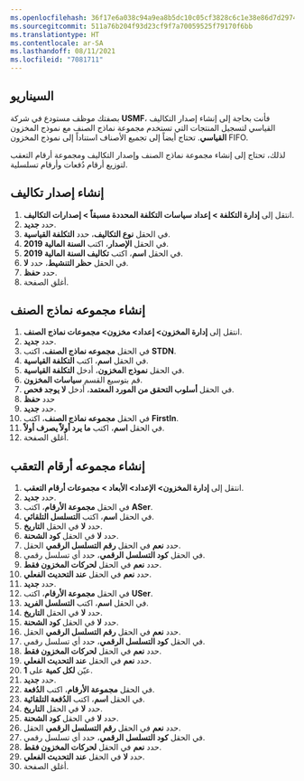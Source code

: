 ```yaml
---
ms.openlocfilehash: 36f17e6a038c94a9ea8b5dc10c05cf3828c6c1e38e86d7d2974bfddfe319d987
ms.sourcegitcommit: 511a76b204f93d23cf9f7a70059525f79170f6bb
ms.translationtype: HT
ms.contentlocale: ar-SA
ms.lasthandoff: 08/11/2021
ms.locfileid: "7081711"
---
```

## <a name="scenario"></a>السيناريو
بصفتك موظف مستودع في شركة **‎USMF**، فأنت بحاجة إلى إنشاء إصدار التكاليف القياسي لتسجيل المنتجات التي تستخدم مجموعة نماذج الصنف مع نموذج المخزون **القياسي**. تحتاج أيضاً إلى تجميع الأصناف استناداً إلى نموذج المخزون FIFO.

لذلك، تحتاج إلى إنشاء مجموعة نماذج الصنف وإصدار التكاليف ومجموعة أرقام التعقب لتوزيع أرقام دُفعات وأرقام تسلسلية.

## <a name="create-a-costing-version"></a>إنشاء إصدار تكاليف 

1.  انتقل إلى **إدارة التكلفة > إعداد سياسات التكلفة المحددة مسبقاً > إصدارات التكاليف**.
2.  حدد **جديد‏‎**.
3.  في الحقل **نوع التكاليف**، حدد **التكلفة القياسية**.
4.  في الحقل **الإصدار**، اكتب **السنة المالية 2019**.
5.  في الحقل **اسم**، اكتب **تكاليف السنة المالية 2019**.
6.  في الحقل **حظر التنشيط**، حدد **لا**.
7.  حدد **حفظ**.
8.  أغلق الصفحة.


## <a name="create-an-item-model-group"></a>إنشاء مجموعه نماذج الصنف 

1.  انتقل إلى **إدارة المخزون> إعداد> مخزون> مجموعات نماذج الصنف**.
2.  حدد **جديد**.
3.  في الحقل **مجموعه نماذج الصنف**، اكتب **STDN**.
4.  في الحقل **اسم**، اكتب **التكلفة القياسية**.
5.  في الحقل **نموذج المخزون**، أدخل **التكلفة القياسية**.
6.  قم بتوسيع القسم **سياسات المخزون**.
7.  في الحقل **أسلوب التحقق من المورد المعتمد**، أدخل **لا يوجد فحص**.
8.  حدد **حفظ**
8.  حدد **جديد**.
9.  في الحقل **مجموعه نماذج الصنف**، اكتب **FirstIn**.
10. في الحقل **اسم**، اكتب **ما يرد أولاً يصرف أولاً**.
11. أغلق الصفحة.


## <a name="create-a-tracking-number-group"></a>إنشاء مجموعه أرقام التعقب 

1.  انتقل إلى **إدارة المخزون> الإعداد> الأبعاد > مجموعات أرقام التعقب**.
2.  حدد **جديد**.
3.  في الحقل **مجموعة الأرقام**، اكتب **ASer**.
4.  في الحقل **اسم**، اكتب **التسلسل التلقائي**.
5.  حدد **لا** في الحقل **التاريخ**.
6.  حدد **لا** في الحقل **كود الشحنة**.
7.  حدد **نعم** في الحقل **رقم التسلسل الرقمي** الحقل.
8.  في الحقل **كود التسلسل الرقمي**، حدد أي تسلسل رقمي.
8.  حدد **نعم** في الحقل **لحركات المخزون فقط**.
9.  حدد **نعم** في الحقل **عند التحديث الفعلي**.
10. حدد **جديد**.
11. في الحقل **مجموعة الأرقام**، اكتب **USer**.
12. في الحقل **اسم**، اكتب **التسلسل الفريد**.
13. حدد **لا** في الحقل **التاريخ**.
14. حدد **لا** في الحقل **كود الشحنة**.
15. حدد **نعم** في الحقل **رقم التسلسل الرقمي** الحقل.
16. في الحقل **كود التسلسل الرقمي**، حدد أي تسلسل رقمي.
17. حدد **نعم** في الحقل **لحركات المخزون فقط**.
18. حدد **نعم** في الحقل **عند التحديث الفعلي**.
19. عيّن **لكل كمية** على **1**.
20. حدد **جديد**.
21. في الحقل **مجموعة الأرقام**، اكتب **الدُفعة**.
22. في الحقل **اسم**، اكتب **الدُفعة التلقائية**.
23. حدد **لا** في الحقل **التاريخ**.
24. حدد **لا** في الحقل **كود الشحنة**.
25. حدد **نعم** في الحقل **رقم التسلسل الرقمي** الحقل.
26. في الحقل **كود التسلسل الرقمي**، حدد أي تسلسل رقمي.
27. حدد **نعم** في الحقل **لحركات المخزون فقط**.
28. حدد **لا** في الحقل **عند التحديث الفعلي**.
29. أغلق الصفحة.




